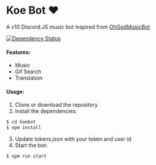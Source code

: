 # Koe Bot ❤

A v10 Discord.JS music bot inspired from [OhGodMusicBot](https://github.com/bdistin/OhGodMusicBot)

<p align="left">
<a href="https://david-dm.org/selcher/koebot"><img src="https://david-dm.org/selcher/koebot.svg" alt="Dependency Status"></a>
</p>

#### Features:

- Music
- Gif Search
- Translation

#### Usage:

1. Clone or download the repository
2. Install the dependencies:

```sh
$ cd koebot
$ npm install
```

3. Update tokens.json with your token and user id
4. Start the bot:

```sh
$ npm run start
```
